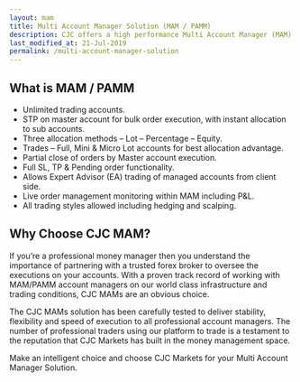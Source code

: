 ```yaml
---
layout: mam
title: Multi Account Manager Solution (MAM / PAMM)
description: CJC offers a high performance Multi Account Manager (MAM) solution that can be customised to your need. With this MAM, the administrative side is taken care of by us, leaving you to excel in your trade management.
last_modified_at: 21-Jul-2019
permalink: /multi-account-manager-solution
---
```


## What is MAM / PAMM
- Unlimited trading accounts.
- STP on master account for bulk order execution, with instant allocation to sub accounts.
- Three allocation methods – Lot – Percentage – Equity.
- Trades – Full, Mini & Micro Lot accounts for best allocation advantage.
- Partial close of orders by Master account execution.
- Full SL, TP & Pending order functionality.
- Allows Expert Advisor (EA) trading of managed accounts from client side.
- Live order management monitoring within MAM including P&L.
- All trading styles allowed including hedging and scalping.

## Why Choose CJC MAM?
If you’re a professional money manager then you understand the importance of partnering with a trusted forex broker to oversee the executions on your accounts. With a proven track record of working with MAM/PAMM account managers on our world class infrastructure and trading conditions, CJC MAMs are an obvious choice.

The CJC MAMs solution has been carefully tested to deliver stability, flexibility and speed of execution to all professional account managers. The number of professional traders using our platform to trade is a testament to the reputation that CJC Markets has built in the money management space.

Make an intelligent choice and choose CJC Markets for your Multi Account Manager Solution.